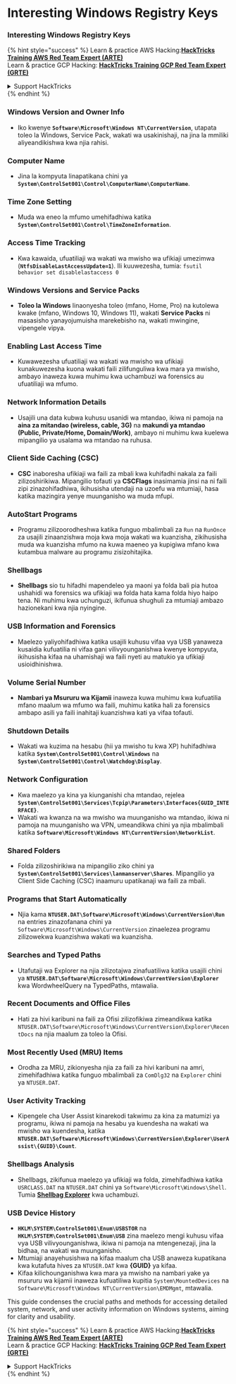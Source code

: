 # Interesting Windows Registry Keys

### Interesting Windows Registry Keys

{% hint style="success" %}
Learn & practice AWS Hacking:<img src="/.gitbook/assets/arte.png" alt="" data-size="line">[**HackTricks Training AWS Red Team Expert (ARTE)**](https://training.hacktricks.xyz/courses/arte)<img src="/.gitbook/assets/arte.png" alt="" data-size="line">\
Learn & practice GCP Hacking: <img src="/.gitbook/assets/grte.png" alt="" data-size="line">[**HackTricks Training GCP Red Team Expert (GRTE)**<img src="/.gitbook/assets/grte.png" alt="" data-size="line">](https://training.hacktricks.xyz/courses/grte)

<details>

<summary>Support HackTricks</summary>

* Check the [**subscription plans**](https://github.com/sponsors/carlospolop)!
* **Join the** 💬 [**Discord group**](https://discord.gg/hRep4RUj7f) or the [**telegram group**](https://t.me/peass) or **follow** us on **Twitter** 🐦 [**@hacktricks\_live**](https://twitter.com/hacktricks\_live)**.**
* **Share hacking tricks by submitting PRs to the** [**HackTricks**](https://github.com/carlospolop/hacktricks) and [**HackTricks Cloud**](https://github.com/carlospolop/hacktricks-cloud) github repos.

</details>
{% endhint %}


### **Windows Version and Owner Info**
- Iko kwenye **`Software\Microsoft\Windows NT\CurrentVersion`**, utapata toleo la Windows, Service Pack, wakati wa usakinishaji, na jina la mmiliki aliyeandikishwa kwa njia rahisi.

### **Computer Name**
- Jina la kompyuta linapatikana chini ya **`System\ControlSet001\Control\ComputerName\ComputerName`**.

### **Time Zone Setting**
- Muda wa eneo la mfumo umehifadhiwa katika **`System\ControlSet001\Control\TimeZoneInformation`**.

### **Access Time Tracking**
- Kwa kawaida, ufuatiliaji wa wakati wa mwisho wa ufikiaji umezimwa (**`NtfsDisableLastAccessUpdate=1`**). Ili kuuwezesha, tumia:
`fsutil behavior set disablelastaccess 0`

### Windows Versions and Service Packs
- **Toleo la Windows** linaonyesha toleo (mfano, Home, Pro) na kutolewa kwake (mfano, Windows 10, Windows 11), wakati **Service Packs** ni masasisho yanayojumuisha marekebisho na, wakati mwingine, vipengele vipya.

### Enabling Last Access Time
- Kuwawezesha ufuatiliaji wa wakati wa mwisho wa ufikiaji kunakuwezesha kuona wakati faili zilifunguliwa kwa mara ya mwisho, ambayo inaweza kuwa muhimu kwa uchambuzi wa forensics au ufuatiliaji wa mfumo.

### Network Information Details
- Usajili una data kubwa kuhusu usanidi wa mtandao, ikiwa ni pamoja na **aina za mitandao (wireless, cable, 3G)** na **makundi ya mtandao (Public, Private/Home, Domain/Work)**, ambayo ni muhimu kwa kuelewa mipangilio ya usalama wa mtandao na ruhusa.

### Client Side Caching (CSC)
- **CSC** inaboresha ufikiaji wa faili za mbali kwa kuhifadhi nakala za faili zilizoshirikiwa. Mipangilio tofauti ya **CSCFlags** inasimamia jinsi na ni faili zipi zinazohifadhiwa, ikihusisha utendaji na uzoefu wa mtumiaji, hasa katika mazingira yenye muunganisho wa muda mfupi.

### AutoStart Programs
- Programu zilizoorodheshwa katika funguo mbalimbali za `Run` na `RunOnce` za usajili zinaanzishwa moja kwa moja wakati wa kuanzisha, zikihusisha muda wa kuanzisha mfumo na kuwa maeneo ya kupigiwa mfano kwa kutambua malware au programu zisizohitajika.

### Shellbags
- **Shellbags** sio tu hifadhi mapendeleo ya maoni ya folda bali pia hutoa ushahidi wa forensics wa ufikiaji wa folda hata kama folda hiyo haipo tena. Ni muhimu kwa uchunguzi, ikifunua shughuli za mtumiaji ambazo hazionekani kwa njia nyingine.

### USB Information and Forensics
- Maelezo yaliyohifadhiwa katika usajili kuhusu vifaa vya USB yanaweza kusaidia kufuatilia ni vifaa gani vilivyounganishwa kwenye kompyuta, ikihusisha kifaa na uhamishaji wa faili nyeti au matukio ya ufikiaji usioidhinishwa.

### Volume Serial Number
- **Nambari ya Msururu wa Kijamii** inaweza kuwa muhimu kwa kufuatilia mfano maalum wa mfumo wa faili, muhimu katika hali za forensics ambapo asili ya faili inahitaji kuanzishwa kati ya vifaa tofauti.

### **Shutdown Details**
- Wakati wa kuzima na hesabu (hii ya mwisho tu kwa XP) huhifadhiwa katika **`System\ControlSet001\Control\Windows`** na **`System\ControlSet001\Control\Watchdog\Display`**.

### **Network Configuration**
- Kwa maelezo ya kina ya kiunganishi cha mtandao, rejelea **`System\ControlSet001\Services\Tcpip\Parameters\Interfaces{GUID_INTERFACE}`**.
- Wakati wa kwanza na wa mwisho wa muunganisho wa mtandao, ikiwa ni pamoja na muunganisho wa VPN, umeandikwa chini ya njia mbalimbali katika **`Software\Microsoft\Windows NT\CurrentVersion\NetworkList`**.

### **Shared Folders**
- Folda zilizoshirikiwa na mipangilio ziko chini ya **`System\ControlSet001\Services\lanmanserver\Shares`**. Mipangilio ya Client Side Caching (CSC) inaamuru upatikanaji wa faili za mbali.

### **Programs that Start Automatically**
- Njia kama **`NTUSER.DAT\Software\Microsoft\Windows\CurrentVersion\Run`** na entries zinazofanana chini ya `Software\Microsoft\Windows\CurrentVersion` zinaelezea programu zilizowekwa kuanzishwa wakati wa kuanzisha.

### **Searches and Typed Paths**
- Utafutaji wa Explorer na njia zilizotajwa zinafuatiliwa katika usajili chini ya **`NTUSER.DAT\Software\Microsoft\Windows\CurrentVersion\Explorer`** kwa WordwheelQuery na TypedPaths, mtawalia.

### **Recent Documents and Office Files**
- Hati za hivi karibuni na faili za Ofisi zilizofikiwa zimeandikwa katika `NTUSER.DAT\Software\Microsoft\Windows\CurrentVersion\Explorer\RecentDocs` na njia maalum za toleo la Ofisi.

### **Most Recently Used (MRU) Items**
- Orodha za MRU, zikionyesha njia za faili za hivi karibuni na amri, zimehifadhiwa katika funguo mbalimbali za `ComDlg32` na `Explorer` chini ya `NTUSER.DAT`.

### **User Activity Tracking**
- Kipengele cha User Assist kinarekodi takwimu za kina za matumizi ya programu, ikiwa ni pamoja na hesabu ya kuendesha na wakati wa mwisho wa kuendesha, katika **`NTUSER.DAT\Software\Microsoft\Windows\CurrentVersion\Explorer\UserAssist\{GUID}\Count`**.

### **Shellbags Analysis**
- Shellbags, zikifunua maelezo ya ufikiaji wa folda, zimehifadhiwa katika `USRCLASS.DAT` na `NTUSER.DAT` chini ya `Software\Microsoft\Windows\Shell`. Tumia **[Shellbag Explorer](https://ericzimmerman.github.io/#!index.md)** kwa uchambuzi.

### **USB Device History**
- **`HKLM\SYSTEM\ControlSet001\Enum\USBSTOR`** na **`HKLM\SYSTEM\ControlSet001\Enum\USB`** zina maelezo mengi kuhusu vifaa vya USB vilivyounganishwa, ikiwa ni pamoja na mtengenezaji, jina la bidhaa, na wakati wa muunganisho.
- Mtumiaji anayehusishwa na kifaa maalum cha USB anaweza kupatikana kwa kutafuta hives za `NTUSER.DAT` kwa **{GUID}** ya kifaa.
- Kifaa kilichounganishwa kwa mara ya mwisho na nambari yake ya msururu wa kijamii inaweza kufuatiliwa kupitia `System\MountedDevices` na `Software\Microsoft\Windows NT\CurrentVersion\EMDMgmt`, mtawalia.

This guide condenses the crucial paths and methods for accessing detailed system, network, and user activity information on Windows systems, aiming for clarity and usability.



{% hint style="success" %}
Learn & practice AWS Hacking:<img src="/.gitbook/assets/arte.png" alt="" data-size="line">[**HackTricks Training AWS Red Team Expert (ARTE)**](https://training.hacktricks.xyz/courses/arte)<img src="/.gitbook/assets/arte.png" alt="" data-size="line">\
Learn & practice GCP Hacking: <img src="/.gitbook/assets/grte.png" alt="" data-size="line">[**HackTricks Training GCP Red Team Expert (GRTE)**<img src="/.gitbook/assets/grte.png" alt="" data-size="line">](https://training.hacktricks.xyz/courses/grte)

<details>

<summary>Support HackTricks</summary>

* Check the [**subscription plans**](https://github.com/sponsors/carlospolop)!
* **Join the** 💬 [**Discord group**](https://discord.gg/hRep4RUj7f) or the [**telegram group**](https://t.me/peass) or **follow** us on **Twitter** 🐦 [**@hacktricks\_live**](https://twitter.com/hacktricks\_live)**.**
* **Share hacking tricks by submitting PRs to the** [**HackTricks**](https://github.com/carlospolop/hacktricks) and [**HackTricks Cloud**](https://github.com/carlospolop/hacktricks-cloud) github repos.

</details>
{% endhint %}
